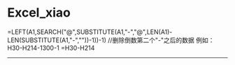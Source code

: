# Excel_xiao

=LEFT(A1,SEARCH("@",SUBSTITUTE(A1,"-","@",LEN(A1)-LEN(SUBSTITUTE(A1,"-",""))-1))-1)  //删除倒数第二个"-"之后的数据 例如：H30-H214-1300-1 =H30-H214

---
